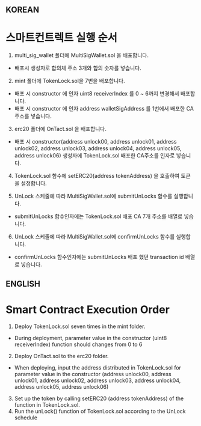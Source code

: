 ## KOREAN

# 스마트컨트렉트 실행 순서

1. multi_sig_wallet 폴더에 MultiSigWallet.sol 을 배포합니다.
- 배포시 생성자로 합의체 주소 3개와 합의 숫자를 넣습니다.

2. mint 폴더에 TokenLock.sol을 7번을 배포합니다.
- 배포 시 constructor 에 인자 uint8 receiverIndex 를 0 ~ 6까지 변경해서 배포합니다.
- 배포 시 constructor 에 인자 address walletSigAddress 를 1번에서 배포한 CA주소를 넣습니다.

3. erc20 폴더에 OnTact.sol 을 배포합니다.
- 배포 시 constructor(address unlock00, address unlock01, address unlock02, address unlock03, address unlock04, address unlock05, address unlock06) 생성자에 TokenLock.sol 배포한 CA주소를 인자로 넣습니다.

4. TokenLock.sol 함수에 setERC20(address tokenAddress) 을 호출하여 토큰을 설정합니다.

5. UnLock 스케줄에 따라 MultiSigWallet.sol에 submitUnLocks 함수를 실행합니다.
- submitUnLocks 함수인자에는 TokenLock.sol 배포 CA 7개 주소를 배열로 넣습니다.

6. UnLock 스케줄에 따라 MultiSigWallet.sol에 confirmUnLocks 함수를 실행합니다.
- confirmUnLocks 함수인자에는 submitUnLocks 배포 했던 transaction id 배열로 넣습니다.

## ENGLISH

# Smart Contract Execution Order

1. Deploy TokenLock.sol seven times in the mint folder.

- During deployment, parameter value in the constructor (uint8 receiverIndex) function should changes  from 0 to 6

2. Deploy OnTact.sol to the erc20 folder.

- When deploying, input the address distributed in TokenLock.sol for parameter value in the constructor (address unlock00, address unlock01, address unlock02, address unlock03, address unlock04, address unlock05, address unlock06)

3. Set up the token by calling setERC20 (address tokenAddress) of the  function in TokenLock.sol.
4. Run the unLock() function of TokenLock.sol according to the UnLock schedule
